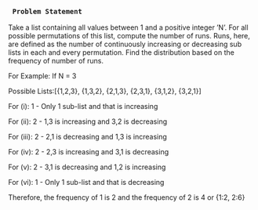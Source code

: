 ### ``` Problem Statement```

Take a list containing all values between 1 and a positive integer ’N’. For all
possible permutations of this list, compute the number of runs. Runs, here, are
defined as the number of continuously increasing or decreasing sub lists in each
and every permutation. Find the distribution based on the frequency of number
of runs.

For Example: If N = 3

Possible Lists:[{1,2,3}, {1,3,2}, {2,1,3}, {2,3,1}, {3,1,2}, {3,2,1}]

For (i): 1 - Only 1 sub-list and that is increasing

For (ii): 2 - 1,3 is increasing and 3,2 is decreasing

For (iii): 2 - 2,1 is decreasing and 1,3 is increasing

For (iv): 2 - 2,3 is increasing and 3,1 is decreasing

For (v): 2 - 3,1 is decreasing and 1,2 is increasing

For (vi): 1 - Only 1 sub-list and that is decreasing

Therefore, the frequency of 1 is 2 and the frequency of 2 is 4 or {1:2, 2:6}
